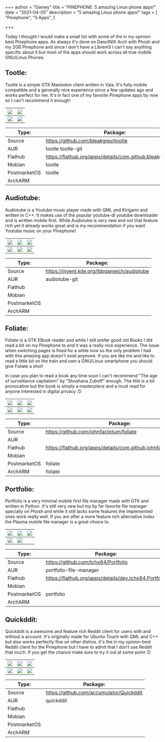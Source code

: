 +++
author = "Gamey"
title = "PINEPHONE: 5 amazing Linux phone apps!"
date = "2021-04-05"
description = "5 amazing Linux phone apps!"
tags = [
    "Pinephone",  "5 Apps",
]

+++

Today I thought I would make a small list with some of the in my opinion best Pinephone apps. As always it's done on DanctNIX Arch with Phosh and my 2GB Pinephone and since I don't have a Librem5 I can't say anything specific about it but most of the apps should work across all true mobile GNU/Linux Phones.

## Tootle: 
Tootle is a simple GTK Mastodon client written in Vala. It's fully mobile compatible and a generally nice experience since a few updates ago and works perfect for me. It's in fact one of my favorite Pinephone apps by now so I can't recommend it enough!

| ![](https://gateway.pinata.cloud/ipfs/QmcaXEkUtTrs4kVuwRPMPos3LdyKUx52W6UbQC6XkDvC7y/20210404_23h09m41s_grim.png) | ![](https://gateway.pinata.cloud/ipfs/QmcaXEkUtTrs4kVuwRPMPos3LdyKUx52W6UbQC6XkDvC7y/20210404_23h10m03s_grim.png) |
|-------|-------|
| ![](https://gateway.pinata.cloud/ipfs/QmcaXEkUtTrs4kVuwRPMPos3LdyKUx52W6UbQC6XkDvC7y/20210404_23h10m26s_grim.png) | ![](https://gateway.pinata.cloud/ipfs/QmcaXEkUtTrs4kVuwRPMPos3LdyKUx52W6UbQC6XkDvC7y/20210404_23h10m48s_grim.png) |

| Type: | Package: |
|-------|-------|
| Source | https://github.com/bleakgrey/tootle |
| AUR | tootle tootle-git |
| Flathub | https://flathub.org/apps/details/com.github.bleakgrey.tootle |
| Mobian | tootle |
| PostmarketOS | tootle |
| ArchARM |  |

## Audiotube:
Audiotube is a Youtube music player made with QML and Kirigami and written in C++. It makes use of the popular youtube-dl youtube downloader and is written mobile first. While Audiotube is very new and not that feature rich yet it already works great and is my recommendation if you want Youtube music on your Pinephone!

| ![](https://gateway.pinata.cloud/ipfs/QmNaYS5nsUmwaRqx4LG4HchNzvMyUf9VgKPDQHRm3HxA5U/20210324_23h03m03s_grim.png) | ![](https://gateway.pinata.cloud/ipfs/QmNaYS5nsUmwaRqx4LG4HchNzvMyUf9VgKPDQHRm3HxA5U/20210324_23h03m55s_grim.png) | ![](https://gateway.pinata.cloud/ipfs/QmNaYS5nsUmwaRqx4LG4HchNzvMyUf9VgKPDQHRm3HxA5U/20210324_23h04m48s_grim.png) |
|-------|-------|-------|
| ![](https://gateway.pinata.cloud/ipfs/QmNaYS5nsUmwaRqx4LG4HchNzvMyUf9VgKPDQHRm3HxA5U/20210324_23h05m12s_grim.png) | ![](https://gateway.pinata.cloud/ipfs/QmNaYS5nsUmwaRqx4LG4HchNzvMyUf9VgKPDQHRm3HxA5U/20210324_23h05m32s_grim.png) | ![](https://gateway.pinata.cloud/ipfs/QmNaYS5nsUmwaRqx4LG4HchNzvMyUf9VgKPDQHRm3HxA5U/20210324_23h06m23s_grim.png) |

| Type: | Package: |
|-------|-------|
| Source | https://invent.kde.org/jbbgameich/audiotube |
| AUR | audiotube-git |
| Flathub |  |
| Mobian |  |
| PostmarketOS |  |
| ArchARM |  |

## Foliate:
Foliate is a GTK EBook reader and while I still prefer good old Books I did read a bit on my Pinephone to and it was a really nice experience. The issue when switching pages is fixed for a while now so the only problem I had with this amazing app doesn't exist anymore. If you are like me and like to read a little bit on the train and own a GNU/Linux smartphone you should give Foliate a shot!

In case you plan to read a book any time soon I can't recommend "The age of surveillance capitalism" by "Shoshana Zuboff" enough. The title is a bit provocative but the book is simply a masterpiece and a must read for anyone interested in digital privacy :D

| ![](https://gateway.pinata.cloud/ipfs/QmUZU3FnmdBCxweNvbT3QChMbpA3SASTG5bkA4qP281Me7/20210404_19h48m01s_grim.png) | ![](https://gateway.pinata.cloud/ipfs/QmUZU3FnmdBCxweNvbT3QChMbpA3SASTG5bkA4qP281Me7/20210404_20h02m01s_grim.png) | ![](https://gateway.pinata.cloud/ipfs/QmUZU3FnmdBCxweNvbT3QChMbpA3SASTG5bkA4qP281Me7/20210404_20h02m31s_grim.png) |
|-------|-------|-------|
| ![](https://gateway.pinata.cloud/ipfs/QmUZU3FnmdBCxweNvbT3QChMbpA3SASTG5bkA4qP281Me7/20210404_20h03m19s_grim.png) | ![](https://gateway.pinata.cloud/ipfs/QmUZU3FnmdBCxweNvbT3QChMbpA3SASTG5bkA4qP281Me7/20210404_20h03m57s_grim.png) | ![](https://gateway.pinata.cloud/ipfs/QmUZU3FnmdBCxweNvbT3QChMbpA3SASTG5bkA4qP281Me7/20210404_20h04m52s_grim.png) |

| Type: | Package: |
|-------|-------|
| Source | https://github.com/johnfactotum/foliate |
| AUR |  |
| Flathub |  https://flathub.org/apps/details/com.github.johnfactotum.Foliate |
| Mobian |  |
| PostmarketOS | foliate |
| ArchARM | foliate |

## Portfolio:
Portfolio is a very minimal mobile first file manager made with GTK and written in Python. It's still very new but my by far favorite file manager specially on Phosh and while it still lacks some features the implemented ones work really well. If you are after a more feature rich alternative Index the Plasma mobile file manager is a great choice to.

| ![](https://gateway.pinata.cloud/ipfs/QmfJXiF5G3zymFcVyCr3hQp2cd6usQPtrcVAU5NzhkBxiG/20210404_23h13m54s_grim.png) | ![](https://gateway.pinata.cloud/ipfs/QmfJXiF5G3zymFcVyCr3hQp2cd6usQPtrcVAU5NzhkBxiG/20210404_23h14m23s_grim.png) | ![](https://gateway.pinata.cloud/ipfs/QmfJXiF5G3zymFcVyCr3hQp2cd6usQPtrcVAU5NzhkBxiG/20210404_23h14m45s_grim.png) |
|-------|-------|-------|
| ![](https://gateway.pinata.cloud/ipfs/QmfJXiF5G3zymFcVyCr3hQp2cd6usQPtrcVAU5NzhkBxiG/20210404_23h15m03s_grim.png) | ![](https://gateway.pinata.cloud/ipfs/QmfJXiF5G3zymFcVyCr3hQp2cd6usQPtrcVAU5NzhkBxiG/20210404_23h15m51s_grim.png) |  |

| Type: | Package: |
|-------|-------|
| Source | https://github.com/tchx84/Portfolio |
| AUR | portfolio-file-manager |
| Flathub | https://flathub.org/apps/details/dev.tchx84.Portfolio |
| Mobian |  |
| PostmarketOS | portfolio |
| ArchARM |  |

## Quickddit:
Quickddit is a awesome and feature rich Reddit client for users with and without a account. It's originally made for Ubuntu Touch with QML and C++ but also works perfectly fine on other distros. It's the in my opinion best Reddit client for the Pinephone but I have to admit that I don't use Reddit that much. If you get the chance make sure to try it out at some point :D

| ![](https://gateway.pinata.cloud/ipfs/QmXKSas7gHFnTXkcGYxtAyR7Go4eEtHZSTsaARwDaHyZZ8/20210404_23h18m08s_grim.png) | ![](https://gateway.pinata.cloud/ipfs/QmXKSas7gHFnTXkcGYxtAyR7Go4eEtHZSTsaARwDaHyZZ8/20210404_23h18m26s_grim.png) | ![](https://gateway.pinata.cloud/ipfs/QmXKSas7gHFnTXkcGYxtAyR7Go4eEtHZSTsaARwDaHyZZ8/20210404_23h19m09s_grim.png) |
|-------|-------|-------|
| ![](https://gateway.pinata.cloud/ipfs/QmXKSas7gHFnTXkcGYxtAyR7Go4eEtHZSTsaARwDaHyZZ8/20210404_23h19m40s_grim.png) | ![](https://gateway.pinata.cloud/ipfs/QmXKSas7gHFnTXkcGYxtAyR7Go4eEtHZSTsaARwDaHyZZ8/20210404_23h20m21s_grim.png) | ![](https://gateway.pinata.cloud/ipfs/QmXKSas7gHFnTXkcGYxtAyR7Go4eEtHZSTsaARwDaHyZZ8/20210404_23h20m49s_grim.png) |

| Type: | Package: |
|-------|-------|
| Source | 	https://github.com/accumulator/Quickddit |
| AUR | quickddit |
| Flathub |  |
| Mobian |  |
| PostmarketOS |  |
| ArchARM |  |100.0
